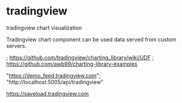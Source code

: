 # tradingview
tradingview chart visualization

Tradingview chart component can be used data served from custom servers.

; https://github.com/tradingview/charting_library/wiki/UDF
; https://github.com/awb99/charting-library-examples


"https://demo_feed.tradingview.com";
"http://localhost:5005/api/tradingview"

https://saveload.tradingview.com
